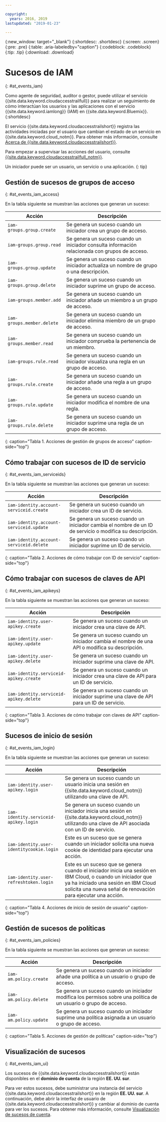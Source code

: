 ```yaml
---

copyright:
  years: 2016, 2019
lastupdated: "2019-01-23"

---
```


{:new_window: target="_blank"}
{:shortdesc: .shortdesc}
{:screen: .screen}
{:pre: .pre}
{:table: .aria-labeledby="caption"}
{:codeblock: .codeblock}
{:tip: .tip}
{:download: .download}


# Sucesos de IAM
{: #at_events_iam}

Como agente de seguridad, auditor o gestor, puede utilizar el servicio {{site.data.keyword.cloudaccesstrailfull}} para realizar un seguimiento de cómo interactúan los usuarios y las aplicaciones con el servicio {{site.data.keyword.iamlong}} (IAM) en {{site.data.keyword.Bluemix}}. 
{:shortdesc}

El servicio {{site.data.keyword.cloudaccesstrailshort}} registra las actividades iniciadas por el usuario que cambian el estado de un servicio en {{site.data.keyword.cloud_notm}}. Para obtener más información, consulte [Acerca de {{site.data.keyword.cloudaccesstrailshort}}](/docs/services/cloud-activity-tracker/activity_tracker_ov.html#activity_tracker_ov ).

Para empezar a supervisar las acciones del usuario, consulte [{{site.data.keyword.cloudaccesstrailfull_notm}}](/docs/services/cloud-activity-tracker/index.html#getting-started-with-cla). 

Un iniciador puede ser un usuario, un servicio o una aplicación.
{: tip}

## Gestión de sucesos de grupos de acceso
{: #at_events_iam_access}

En la tabla siguiente se muestran las acciones que generan un suceso:

| Acción | Descripción |
|----------|---------|
| `iam-groups.group.create`   | Se genera un suceso cuando un iniciador crea un grupo de acceso. | 
| `iam-groups.group.read`     | Se genera un suceso cuando un iniciador consulta información relacionada con grupos de acceso. |
| `iam-groups.group.update`   | Se genera un suceso cuando un iniciador actualiza un nombre de grupo o una descripción. |
| `iam-groups.group.delete`   | Se genera un suceso cuando un iniciador suprime un grupo de acceso. |
| `iam-groups.member.add`     | Se genera un suceso cuando un iniciador añade un miembro a un grupo de acceso. |
| `iam-groups.member.delete`  | Se genera un suceso cuando un iniciador elimina miembro de un grupo de acceso. |
| `iam-groups.member.read`    | Se genera un suceso cuando un iniciador comprueba la pertenencia de un miembro. |
| `iam-groups.rule.read`      | Se genera un suceso cuando un iniciador visualiza una regla en un grupo de acceso. |
| `iam-groups.rule.create`    | Se genera un suceso cuando un iniciador añade una regla a un grupo de acceso. |
| `iam-groups.rule.update`    | Se genera un suceso cuando un iniciador modifica el nombre de una regla. |
| `iam-groups.rule.delete`    | Se genera un suceso cuando un iniciador suprime una regla de un grupo de acceso. |
{: caption="Tabla 1. Acciones de gestión de grupos de acceso" caption-side="top"} 



## Cómo trabajar con sucesos de ID de servicio
{: #at_events_iam_serviceids}

En la tabla siguiente se muestran las acciones que generan un suceso:

| Acción | Descripción |
|----------|---------|
| `iam-identity.account-serviceid.create` | Se genera un suceso cuando un iniciador crea un ID de servicio.  | 
| `iam-identity.account-serviceid.update` | Se genera un suceso cuando un iniciador cambia el nombre de un ID de servicio o modifica su descripción. | 
| `iam-identity.account-serviceid.delete` | Se genera un suceso cuando un iniciador suprime un ID de servicio. | 
{: caption="Tabla 2. Acciones de cómo trabajar con ID de servicio" caption-side="top"} 


## Cómo trabajar con sucesos de claves de API
{: #at_events_iam_apikeys}

En la tabla siguiente se muestran las acciones que generan un suceso:

| Acción | Descripción |
|----------|---------|
| `iam-identity.user-apikey.create`      | Se genera un suceso cuando un iniciador crea una clave de API. | 
| `iam-identity.user-apikey.update`      | Se genera un suceso cuando un iniciador cambia el nombre de una API o modifica su descripción. |  
| `iam-identity.user-apikey.delete`      | Se genera un suceso cuando un iniciador suprime una clave de API. |  
| `iam-identity.serviceid-apikey.create` | Se genera un suceso cuando un iniciador crea una clave de API para un ID de servicio. |  
| `iam-identity.serviceid-apikey.delete` | Se genera un suceso cuando un iniciador suprime una clave de API para un ID de servicio. |  
{: caption="Tabla 3. Acciones de cómo trabajar con claves de API" caption-side="top"} 


## Sucesos de inicio de sesión
{: #at_events_iam_login}

En la tabla siguiente se muestran las acciones que generan un suceso:

| Acción | Descripción |
|----------|---------|
| `iam-identity.user-apikey.login`         | Se genera un suceso cuando un usuario inicia una sesión en {{site.data.keyword.cloud_notm}} utilizando una clave de API. |  
| `iam-identity.serviceid-apikey.login`    | Se genera un suceso cuando un iniciador inicia una sesión en {{site.data.keyword.cloud_notm}} utilizando una clave de API asociada con un ID de servicio. |  
| `iam-identity.user-identitycookie.login` | Este es un suceso que se genera cuando un iniciador solicita una nueva cookie de identidad para ejecutar una acción. |
| `iam-identity.user-refreshtoken.login`   | Este es un suceso que se genera cuando el iniciador inicia una sesión en IBM Cloud, o cuando un iniciador que ya ha iniciado una sesión en IBM Cloud solicita una nueva señal de renovación para ejecutar una acción. |
{: caption="Tabla 4. Acciones de inicio de sesión de usuario" caption-side="top"} 


## Gestión de sucesos de políticas
{: #at_events_iam_policies}

En la tabla siguiente se muestran las acciones que generan un suceso:

| Acción | Descripción |
|----------|---------|
| `iam-am.policy.create` | Se genera un suceso cuando un iniciador añade una política a un usuario o grupo de acceso. |
| `iam-am.policy.delete` | Se genera un suceso cuando un iniciador modifica los permisos sobre una política de un usuario o grupo de acceso.|
| `iam-am.policy.update` | Se genera un suceso cuando un iniciador suprime una política asignada a un usuario o grupo de acceso. |
{: caption="Tabla 5. Acciones de gestión de políticas" caption-side="top"} 


## Visualización de sucesos
{: #at_events_iam_ui}

Los sucesos de {{site.data.keyword.cloudaccesstrailshort}} están disponibles en el **dominio de cuenta** de la región **EE. UU. sur**.

Para ver estos sucesos, debe suministrar una instancia del servicio {{site.data.keyword.cloudaccesstrailshort}} en la región **EE. UU. sur**. A continuación, debe abrir la interfaz de usuario de {{site.data.keyword.cloudaccesstrailshort}} y cambiar al dominio de cuenta para ver los sucesos. Para obtener más información, consulte [Visualización de sucesos de cuenta](/docs/services/cloud-activity-tracker/how-to/manage-events-ui/viewing_events.html#account_events).


